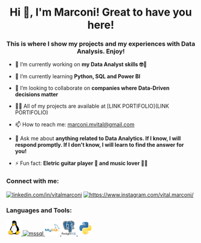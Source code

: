 <h1 align="center">Hi 👋, I'm Marconi! Great to have you here!</h1>
<h3 align="center">This is where I show my projects and my experiences with Data Analysis. Enjoy!</h3>

- 🔭 I’m currently working on **my Data Analyst skills 🤓📖**

- 🌱 I’m currently learning **Python, SQL and Power BI**

- 👯 I’m looking to collaborate on **companies where Data-Driven decisions matter**

- 👨‍💻 All of my projects are available at [LINK PORTIFOLIO](LINK PORTIFOLIO)

- 📫 How to reach me: marconi.mvital@gmail.com

- 💬 Ask me about **anything related to Data Analytics. If I know, I will respond promptly. If I don't know, I will learn to find the answer for you!**

- ⚡ Fun fact: **Eletric guitar player 🎸 and music lover 🧡🎵**

<h3 align="left">Connect with me:</h3>
<p align="left">
<a href="https://linkedin.com/in/vitalmarconi" target="blank"><img align="center" src="https://raw.githubusercontent.com/rahuldkjain/github-profile-readme-generator/master/src/images/icons/Social/linked-in-alt.svg" alt="linkedin.com/in/vitalmarconi" height="30" width="40" /></a>
<a href="https://instagram.com/vital.marconi/" target="blank"><img align="center" src="https://raw.githubusercontent.com/rahuldkjain/github-profile-readme-generator/master/src/images/icons/Social/instagram.svg" alt="https://www.instagram.com/vital.marconi/" height="30" width="40" /></a>
</p>

<h3 align="left">Languages and Tools:</h3>
<p align="left"> <a href="https://www.linux.org/" target="_blank" rel="noreferrer"> <img src="https://raw.githubusercontent.com/devicons/devicon/master/icons/linux/linux-original.svg" alt="linux" width="40" height="40"/> </a> <a href="https://www.microsoft.com/en-us/sql-server" target="_blank" rel="noreferrer"> <img src="https://www.svgrepo.com/show/303229/microsoft-sql-server-logo.svg" alt="mssql" width="40" height="40"/> </a> <a href="https://www.mysql.com/" target="_blank" rel="noreferrer"> <img src="https://raw.githubusercontent.com/devicons/devicon/master/icons/mysql/mysql-original-wordmark.svg" alt="mysql" width="40" height="40"/> </a> <a href="https://www.postgresql.org" target="_blank" rel="noreferrer"> <img src="https://raw.githubusercontent.com/devicons/devicon/master/icons/postgresql/postgresql-original-wordmark.svg" alt="postgresql" width="40" height="40"/> </a> <a href="https://www.python.org" target="_blank" rel="noreferrer"> <img src="https://raw.githubusercontent.com/devicons/devicon/master/icons/python/python-original.svg" alt="python" width="40" height="40"/> </a> </p>




<!---
MarconiMVital/MarconiMVital is a ✨ special ✨ repository because its `README.md` (this file) appears on your GitHub profile.
You can click the Preview link to take a look at your changes.


- 👋 Hi, I’m @MarconiMVital
- 👀 I’m interested in Data Analytics and Data Science
- 🌱 I’m currently learning Data Analytics using Python, SQL and Power BI
- 💞️ I’m looking to collaborate on companies that work with data-driven decisions
- 📫 Reach me on my LinkedIn: linkedin.com/in/vitalmarconi

--->
